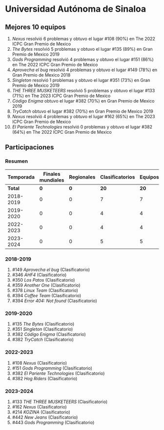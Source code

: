 # Universidad Autónoma de Sinaloa

## Mejores 10 equipos

1. _Nexus_ resolvió 6 problemas y obtuvo el lugar #108 (90%) en The 2022 ICPC Gran Premio de Mexico
1. _The Bytes_ resolvió 5 problemas y obtuvo el lugar #135 (89%) en Gran Premio de Mexico 2019
1. _Gods Programming_ resolvió 4 problemas y obtuvo el lugar #151 (86%) en The 2022 ICPC Gran Premio de Mexico
1. _Aprovecha el bug_ resolvió 4 problemas y obtuvo el lugar #149 (78%) en Gran Premio de Mexico 2018
1. _Singleton_ resolvió 1 problemas y obtuvo el lugar #351 (73%) en Gran Premio de Mexico 2019
1. _THE THREE MUSKETEERS_ resolvió 5 problemas y obtuvo el lugar #133 (71%) en The 2023 ICPC Gran Premio de Mexico
1. _Código Enigma_ obtuvo el lugar #382 (70%) en Gran Premio de Mexico 2019
1. _TryCatch_ obtuvo el lugar #382 (70%) en Gran Premio de Mexico 2019
1. _Nexus_ resolvió 4 problemas y obtuvo el lugar #162 (65%) en The 2023 ICPC Gran Premio de Mexico
1. _El Pariente Technologies_ resolvió 0 problemas y obtuvo el lugar #382 (64%) en The 2022 ICPC Gran Premio de Mexico

## Participaciones

### Resumen

| Temporada | Finales mundiales | Regionales | Clasificatorios | Equipos |
| --- | --- | --- | --- | --- |
| **Total** | **0** | **0** | **20** | **20** |
| 2018-2019 | 0 | 0 | 7 | 7 |
| 2019-2020 | 0 | 0 | 4 | 4 |
| 2022-2023 | 0 | 0 | 4 | 4 |
| 2023-2024 | 0 | 0 | 5 | 5 |

### 2018-2019

1. #149 _Aprovecha el bug_ (Clasificatorio)
1. #346 _AHF4_ (Clasificatorio)
1. #350 _Los Patos_ (Clasificatorio)
1. #359 _Another One_ (Clasificatorio)
1. #378 _Linux Team_ (Clasificatorio)
1. #394 _Coffee Team_ (Clasificatorio)
1. #394 _Error 404: Not found_ (Clasificatorio)

### 2019-2020

1. #135 _The Bytes_ (Clasificatorio)
1. #351 _Singleton_ (Clasificatorio)
1. #382 _Código Enigma_ (Clasificatorio)
1. #382 _TryCatch_ (Clasificatorio)

### 2022-2023

1. #108 _Nexus_ (Clasificatorio)
1. #151 _Gods Programming_ (Clasificatorio)
1. #382 _El Pariente Technologies_ (Clasificatorio)
1. #382 _Hog Riders_ (Clasificatorio)

### 2023-2024

1. #133 _THE THREE MUSKETEERS_ (Clasificatorio)
1. #162 _Nexus_ (Clasificatorio)
1. #214 _KOZINA_ (Clasificatorio)
1. #442 _New Jeans_ (Clasificatorio)
1. #443 _Gods Programming_ (Clasificatorio)



